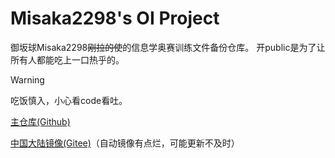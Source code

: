 # Misaka2298's OI Project

御坂球Misaka2298~~刚拉的使~~的信息学奥赛训练文件备份仓库。
开public是为了让所有人都能吃上一口热乎的。

> [!warning]
> 吃饭慎入，小心看code看吐。

[主仓库(Github)](https://github.com/Misaka2298/Misaka2298_OI_Project/)

[中国大陆镜像(Gitee)](https://gitee.com/Misaka2298/misaka_oi_project)（自动镜像有点烂，可能更新不及时）
